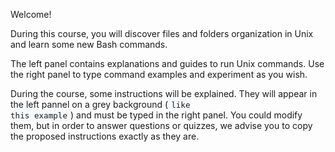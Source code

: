 Welcome!

During this course, you will discover files and folders organization in Unix and learn some new Bash commands.

The left panel contains explanations and guides to run Unix commands. Use the right panel to type command examples and experiment as you wish.

During the course, some instructions will be explained. They will appear in the left pannel on a grey background (<code class="lang-bash" style="background: #f6f8fa; font-size: 90%; padding: 2px 5px;">like this example</code>) and must be typed in the right panel. You could modify them, but in order to answer questions or quizzes, we advise you to copy the proposed instructions exactly as they are.
